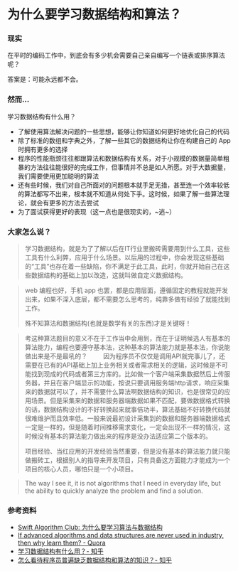 # 为什么要学习数据结构和算法？


### 现实
在平时的编码工作中，到底会有多少机会需要自己亲自编写一个链表或排序算法呢？

答案是：可能永远都不会。

### 然而...

学习数据结构有什么用？

- 了解使用算法解决问题的一些思想，能够让你知道如何更好地优化自己的代码
- 除了标准的数组和字典之外，了解一些其它的数据结构让你在构建自己的 App 时拥有更多的选择
- 程序的性能瓶颈往往都跟算法和数据结构有关系，对于小规模的数据量简单粗暴的方法往往能很好的完成工作，但事情并不总是如人所愿。对于大数据量，我们需要使用更加聪明的算法
- 还有些时候，我们对自己所面对的问题根本就手足无措，甚至连一个效率较低的算法都写不出来，根本就不知道从何处下手。这时候，如果了解一些算法理论，就会有更多的方法去尝试
- 为了面试获得更好的表现（这一点也是很现实的，~逃~）

### 大家怎么说？
> 学习数据结构，就是为了了解以后在IT行业里搬砖需要用到什么工具，这些工具有什么利弊，应用于什么场景。以后用的过程中，你会发现这些基础的“工具”也存在着一些缺陷，你不满足于此工具，此时，你就开始自己在这些数据结构的基础上加以改造，这就叫做自定义数据结构。

> web 编程也好，手机 app 也罢，都是应用层面，遵循固定的教程就能开发出来，如果不深入底层，都不需要怎么思考的，纯靠多做有经验了就能找到工作。
>
> 殊不知算法和数据结构(也就是数学有关的东西)才是关键呀！

> 考这种算法题目的意义不在于工作当中会用到，而在于证明候选人有基本的算法能力，编程也要遵守基本法，这种基本的算法能力就是基本法，你说能做出来是不是最吼的？　
>　
> 因为程序员不仅仅是调用API就完事儿了，还需要在已有的API基础上加上业务相关或者需求相关的逻辑，这时候是不可能找到现成的代码或者第三方库的。比如做一个客户端采集数据然后上传服务器，并且在客户端显示的功能，按说只要调用服务端http请求，响应采集来的数据就可以了，并不需要什么算法啊数据结构的知识，也是很常见的应用场景。但是采集来的数据和服务器端数据如果不匹配，要做数据格式转换的话，数据结构设计的不好转换起来就事倍功半，算法基础不好转换代码就很难维护而且效率低。一般来说最初设计采集到的数据和服务器端数据格式一定是一样的，但是随着时间推移需求变化，一定会出现不一样的情况，这时候没有基本的算法能力做出来的程序是没办法适应第二个版本的。
>
> 项目经验、当红应用的开发经验当然重要，但是没有基本的算法能力就只能做搬砖工，根据别人的指导来开发项目，只有具备这方面能力才能成为一个项目的核心人员，哪怕只是一个小项目。

> The way I see it, it is not algorithms that I need in everyday life, but the ability to quickly analyze the problem and find a solution. 

### 参考资料

- [Swift Algorithm Club: 为什么要学习算法与数据结构](https://github.com/ksco/swift-algorithm-club-cn/blob/master/Why%20Algorithms.markdown)
- [If advanced algorithms and data structures are never used in industry, then why learn them? - Quora](https://www.quora.com/If-advanced-algorithms-and-data-structures-are-never-used-in-industry-then-why-learn-them/answer/Jerason-Banes)
- [学习数据结构有什么用？- 知乎](https://www.zhihu.com/question/29587605)
- [怎么看待程序员普遍缺乏数据结构和算法的知识？- 知乎](https://www.zhihu.com/question/40000881)
